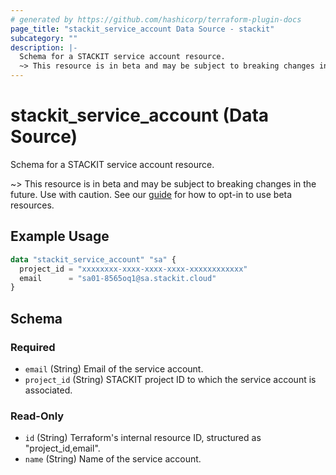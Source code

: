```yaml
---
# generated by https://github.com/hashicorp/terraform-plugin-docs
page_title: "stackit_service_account Data Source - stackit"
subcategory: ""
description: |-
  Schema for a STACKIT service account resource.
  ~> This resource is in beta and may be subject to breaking changes in the future. Use with caution. See our guide https://registry.terraform.io/providers/stackitcloud/stackit/latest/docs/guides/opting_into_beta_resources for how to opt-in to use beta resources.
---
```


# stackit_service_account (Data Source)

Schema for a STACKIT service account resource.

~> This resource is in beta and may be subject to breaking changes in the future. Use with caution. See our [guide](https://registry.terraform.io/providers/stackitcloud/stackit/latest/docs/guides/opting_into_beta_resources) for how to opt-in to use beta resources.

## Example Usage

```terraform
data "stackit_service_account" "sa" {
  project_id = "xxxxxxxx-xxxx-xxxx-xxxx-xxxxxxxxxxxx"
  email      = "sa01-8565oq1@sa.stackit.cloud"
}
```

<!-- schema generated by tfplugindocs -->
## Schema

### Required

- `email` (String) Email of the service account.
- `project_id` (String) STACKIT project ID to which the service account is associated.

### Read-Only

- `id` (String) Terraform's internal resource ID, structured as "project_id,email".
- `name` (String) Name of the service account.
